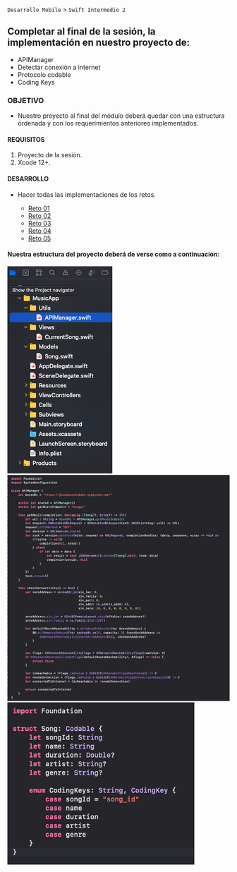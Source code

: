 `Desarrollo Mobile` > `Swift Intermedio 2`

## Completar al final de la sesión, la implementación en nuestro proyecto de:
* APIManager
* Detectar conexión a internet
* Protocolo codable
* Coding Keys

### OBJETIVO

- Nuestro proyecto al final del módulo deberá quedar con una estructura órdenada y con los requerimientos anteriores implementados.

#### REQUISITOS

1. Proyecto de la sesión.
2. Xcode 12+.

#### DESARROLLO

- Hacer todas las implementaciones de los retos.

	* [Reto 01](Reto-01)
	* [Reto 02](Reto-02)
	* [Reto 03](Reto-03)
	* [Reto 04](Reto-04)
	* [Reto 05](Reto-05)

#### Nuestra estructura del proyecto deberá de verse como a continuación:
![](estructuraFinal.png)
![](apiManager.png)
![](song.png)